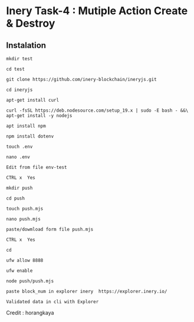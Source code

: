 # Inery Task-4 : Mutiple Action Create & Destroy

## Instalation
~~~
mkdir test
~~~
~~~
cd test
~~~
~~~
git clone https://github.com/inery-blockchain/ineryjs.git
~~~
~~~
cd ineryjs
~~~
~~~
apt-get install curl
~~~
~~~
curl -fsSL https://deb.nodesource.com/setup_19.x | sudo -E bash - &&\
apt-get install -y nodejs
~~~
~~~
apt install npm
~~~
~~~
npm install dotenv
~~~
~~~
touch .env
~~~
~~~
nano .env
~~~
~~~
Edit from file env-test
~~~
~~~
CTRL x  Yes
~~~
~~~
mkdir push
~~~
~~~
cd push
~~~
~~~
touch push.mjs
~~~
~~~
nano push.mjs
~~~
~~~
paste/dowmload form file push.mjs
~~~
~~~
CTRL x  Yes
~~~
~~~
cd
~~~
~~~
ufw allow 8888
~~~
~~~
ufw enable
~~~
~~~
node push/push.mjs
~~~
~~~
paste block_num in explorer inery  https://explorer.inery.io/
~~~
~~~
Validated data in cli with Explorer
~~~

Credit : horangkaya
